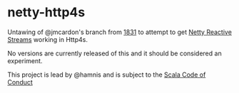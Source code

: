 # netty-http4s

Untawing of @jmcardon's branch from [1831](https://github.com/http4s/http4s/pull/1831) to attempt to get [Netty Reactive Streams](https://github.com/playframework/netty-reactive-streams) working in Http4s.

No versions are currently released of this and it should be considered an experiment.

This project is lead by @hamnis and is subject to the [Scala Code of Conduct](CODE_OF_CONDUCT.md)
